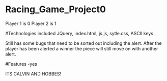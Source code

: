 # Racing_Game_Project0

Player 1 is 0
Player 2 is 1

#Technologies included
JQuery, index.html, js.js, sytle.css, ASCII keys

Still has some bugs that need to be sorted out including the alert.
After the player has been alerted a winner the piece will still move on with another alert.

#Features
-yes








ITS CALVIN AND HOBBES!

